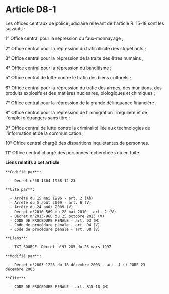 # Article D8-1

Les offices centraux de police judiciaire relevant de l'article R. 15-18 sont les suivants :

1° Office central pour la répression du faux-monnayage ;

2° Office central pour la répression du trafic illicite des stupéfiants ;

3° Office central pour la répression de la traite des êtres humains ;

4° Office central pour la répression du banditisme ;

5° Office central de lutte contre le trafic des biens culturels ;

6° Office central pour la répression du trafic des armes, des munitions, des produits explosifs et des matières nucléaires,
biologiques et chimiques ;

7° Office central pour la répression de la grande délinquance financière ;

8° Office central pour la répression de l'immigration irrégulière et de l'emploi d'étrangers sans titre ;

9° Office central de lutte contre la criminalité liée aux technologies de l'information et de la communication ;

10° Office central chargé des disparitions inquiétantes de personnes.

11° Office central chargé des personnes recherchées ou en fuite.

**Liens relatifs à cet article**

	**Codifié par**:

	  - Décret n°58-1304 1958-12-23

	**Cité par**:

	  - Arrêté du 15 mai 1996 - art. 2 (Ab)
	  - Arrêté du 5 août 2009 - art. 6 (V)
	  - Arrêté du 24 août 2009 (V)
	  - Décret n°2010-569 du 28 mai 2010 - art. 2 (V)
	  - Décret n°2013-960 du 25 octobre 2013 (V)
	  - CODE DE PROCEDURE PENALE - art. D3 (M)
	  - Code de procédure pénale - art. D4 (V)
	  - Code de procédure pénale - art. D8 (V)

	**Liens**:

	  - TXT_SOURCE: Décret n°97-285 du 25 mars 1997

	**Modifié par**:

	  - Décret n°2003-1226 du 18 décembre 2003 - art. 1 () JORF 23 décembre 2003

	**Cite**:

	  - CODE DE PROCEDURE PENALE - art. R15-18 (M)
